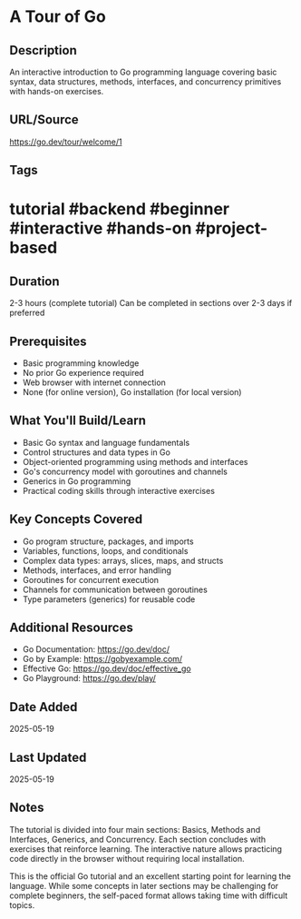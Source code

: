# A Tour of Go

## Description

An interactive introduction to Go programming language covering basic syntax, data structures, methods, interfaces, and concurrency primitives with hands-on exercises.

## URL/Source

<https://go.dev/tour/welcome/1>

## Tags

# tutorial #backend #beginner #interactive #hands-on #project-based

## Duration

2-3 hours (complete tutorial)
Can be completed in sections over 2-3 days if preferred

## Prerequisites

- Basic programming knowledge
- No prior Go experience required
- Web browser with internet connection
- None (for online version), Go installation (for local version)

## What You'll Build/Learn

- Basic Go syntax and language fundamentals
- Control structures and data types in Go
- Object-oriented programming using methods and interfaces
- Go's concurrency model with goroutines and channels
- Generics in Go programming
- Practical coding skills through interactive exercises

## Key Concepts Covered

- Go program structure, packages, and imports
- Variables, functions, loops, and conditionals
- Complex data types: arrays, slices, maps, and structs
- Methods, interfaces, and error handling
- Goroutines for concurrent execution
- Channels for communication between goroutines
- Type parameters (generics) for reusable code

## Additional Resources

- Go Documentation: <https://go.dev/doc/>
- Go by Example: <https://gobyexample.com/>
- Effective Go: <https://go.dev/doc/effective_go>
- Go Playground: <https://go.dev/play/>

## Date Added

2025-05-19

## Last Updated

2025-05-19

## Notes

The tutorial is divided into four main sections: Basics, Methods and Interfaces, Generics, and Concurrency. Each section concludes with exercises that reinforce learning. The interactive nature allows practicing code directly in the browser without requiring local installation.

This is the official Go tutorial and an excellent starting point for learning the language. While some concepts in later sections may be challenging for complete beginners, the self-paced format allows taking time with difficult topics.
